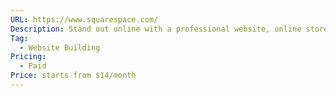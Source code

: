 ```yaml
---
URL: https://www.squarespace.com/
Description: Stand out online with a professional website, online store, or portfolio. With Squarespace, you can turn any idea into a reality.
Tag:
  - Website Building
Pricing:
  - Paid
Price: starts from $14/month
---
```

